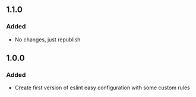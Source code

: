 ## 1.1.0
### Added
- No changes, just republish

## 1.0.0

### Added
- Create first version of eslint easy configuration with some custom rules
